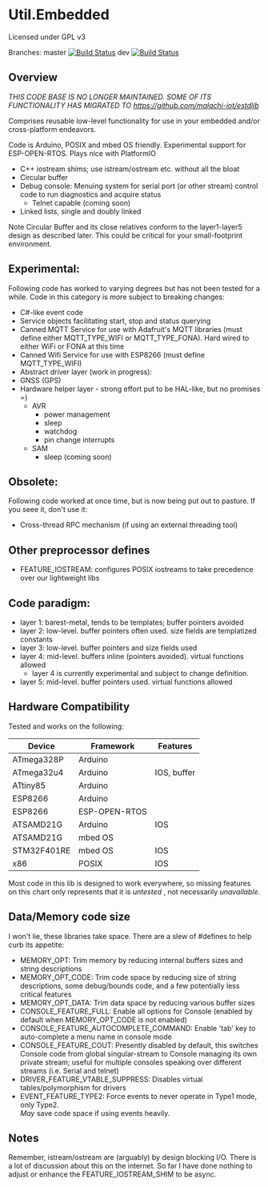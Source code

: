 Util.Embedded
=============

Licensed under GPL v3

Branches:
master [![Build Status](https://travis-ci.org/malachib/util.embedded.svg?branch=master)](https://travis-ci.org/malachib/util.embedded)
dev [![Build Status](https://travis-ci.org/malachib/util.embedded.svg?branch=dev)](https://travis-ci.org/malachib/util.embedded)

Overview
--------

*THIS CODE BASE IS NO LONGER MAINTAINED.  SOME OF ITS FUNCTIONALITY HAS MIGRATED TO https://github.com/malachi-iot/estdlib*

Comprises reusable low-level functionality for use in your embedded and/or
cross-platform endeavors.

Code is Arduino, POSIX and mbed OS friendly.  Experimental support for ESP-OPEN-RTOS.
Plays nice with PlatformIO

* C++ iostream shims; use istream/ostream etc. without all the bloat
* Circular buffer
* Debug console: Menuing system for serial port (or other stream) control code to run diagnostics and acquire status
    * Telnet capable (coming soon)
* Linked lists, single and doubly linked

Note Circular Buffer and its close relatives conform to the layer1-layer5 design
as described later.  This could be critical for your small-footprint environment.

Experimental:
-------------

Following code has worked to varying degrees but has not been tested for a while.
Code in this category is more subject to breaking changes:

* C#-like event code
* Service objects facilitating start, stop and status querying
 * Canned MQTT Service for use with Adafruit's MQTT libraries (must define either MQTT_TYPE_WIFI or MQTT_TYPE_FONA).  Hard wired to either WiFi or FONA at this time
 * Canned Wifi Service for use with ESP8266 (must define MQTT_TYPE_WIFI)
* Abstract driver layer (work in progress):
 * GNSS (GPS)
* Hardware helper layer - strong effort put to be HAL-like, but no promises =)
    * AVR
        * power management
        * sleep
        * watchdog
        * pin change interrupts
    * SAM
        * sleep (coming soon)

Obsolete:
---------

Following code worked at once time, but is now being put out to pasture.  If you
seee it, don't use it:

* Cross-thread RPC mechanism (if using an external threading tool)


Other preprocessor defines
--------------------------

* FEATURE_IOSTREAM: configures POSIX iostreams to take precedence over our lightweight libs

## Code paradigm:

* layer 1: barest-metal, tends to be templates; buffer pointers avoided
* layer 2: low-level.  buffer pointers often used.  size fields are templatized constants
* layer 3: low-level.  buffer pointers and size fields used
* layer 4: mid-level.  buffers inline (pointers avoided).  virtual functions allowed
  * layer 4 is currently experimental and subject to change definition.
* layer 5: mid-level.  buffer pointers used.  virtual functions allowed

Hardware Compatibility
----------------------

Tested and works on the following:

Device           | Framework          | Features
---------------- | ------------------ | --------
ATmega328P       | Arduino            |
ATmega32u4       | Arduino            | IOS, buffer
ATtiny85         | Arduino            |
ESP8266          | Arduino            |
ESP8266          | ESP-OPEN-RTOS      |
ATSAMD21G        | Arduino            | IOS
ATSAMD21G        | mbed OS            |
STM32F401RE      | mbed OS            | IOS
x86              | POSIX              | IOS

Most code in this lib is designed to work everywhere, so missing
features on this chart only represents that it is *untested* , not
necessarily *unavailable*.

Data/Memory code size
---------------------

I won't lie, these libraries take space.  There are a slew of #defines to help curb its appetite:

* MEMORY_OPT: Trim memory by reducing internal buffers sizes and string descriptions
 * MEMORY_OPT_CODE: Trim code space by reducing size of string descriptions,
   some debug/bounds code, and a few potentially less critical features
 * MEMORY_OPT_DATA: Trim data space by reducing various buffer sizes
* CONSOLE_FEATURE_FULL: Enable all options for Console (enabled by default when
  MEMORY_OPT_CODE is not enabled)
 * CONSOLE_FEATURE_AUTOCOMPLETE_COMMAND: Enable 'tab' key to auto-complete a menu
   name in console mode
 * CONSOLE_FEATURE_COUT: Presently disabled by default, this switches Console code
   from global singular-stream to Console managing its own private stream; useful
   for multiple consoles speaking over different streams (i.e. Serial and telnet)
* DRIVER_FEATURE_VTABLE_SUPPRESS: Disables virtual tables/polymorphism for drivers
* EVENT_FEATURE_TYPE2: Force events to never operate in Type1 mode, only Type2.  
   *May* save code space if using events heavily.

Notes
-----

Remember, istream/ostream are (arguably) by design blocking I/O.  There is a lot of
discussion about this on the internet.  So far I have done nothing to adjust or enhance
the FEATURE_IOSTREAM_SHIM to be async.
